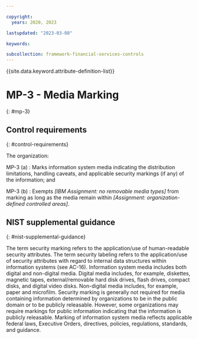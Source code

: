```yaml
---

copyright:
  years: 2020, 2023

lastupdated: "2023-03-08"

keywords:

subcollection: framework-financial-services-controls
---
```


{{site.data.keyword.attribute-definition-list}}

               
# MP-3 - Media Marking
{: #mp-3}

## Control requirements
{: #control-requirements}

The organization:

MP-3 (a)
    : Marks information system media indicating the distribution limitations, handling caveats, and applicable security markings (if any) of the information; and

MP-3 (b)
    : Exempts _[IBM Assignment: no removable media types]_ from marking as long as the media remain within _[Assignment: organization-defined controlled areas]_.

## NIST supplemental guidance
{: #nist-supplemental-guidance}

The term security marking refers to the application/use of human-readable security attributes. The term security labeling refers to the application/use of security attributes with regard to internal data structures within information systems (see AC-16). Information system media includes both digital and non-digital media. Digital media includes, for example, diskettes, magnetic tapes, external/removable hard disk drives, flash drives, compact disks, and digital video disks. Non-digital media includes, for example, paper and microfilm. Security marking is generally not required for media containing information determined by organizations to be in the public domain or to be publicly releasable. However, some organizations may require markings for public information indicating that the information is publicly releasable. Marking of information system media reflects applicable federal laws, Executive Orders, directives, policies, regulations, standards, and guidance.





